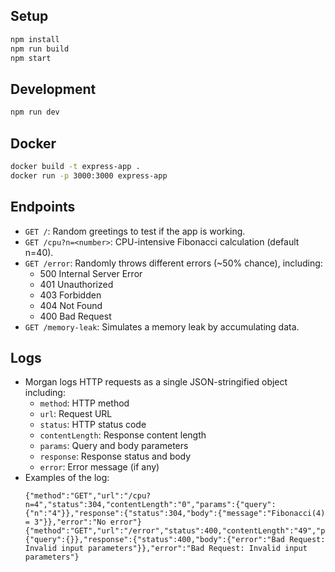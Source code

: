 
 ## Setup
 ```bash
 npm install
 npm run build
 npm start
 ```

 ## Development
 ```bash
 npm run dev
 ```

 ## Docker
 ```bash
 docker build -t express-app .
 docker run -p 3000:3000 express-app
 ```

 ## Endpoints
 - `GET /`: Random greetings to test if the app is working.
 - `GET /cpu?n=<number>`: CPU-intensive Fibonacci calculation (default n=40).
 - `GET /error`: Randomly throws different errors (~50% chance), including:
   - 500 Internal Server Error
   - 401 Unauthorized
   - 403 Forbidden
   - 404 Not Found
   - 400 Bad Request
 - `GET /memory-leak`: Simulates a memory leak by accumulating data.

 ## Logs
 - Morgan logs HTTP requests as a single JSON-stringified object including:
   - `method`: HTTP method
   - `url`: Request URL
   - `status`: HTTP status code
   - `contentLength`: Response content length
   - `params`: Query and body parameters
   - `response`: Response status and body
   - `error`: Error message (if any)
 - Examples of the log:
   ```
   {"method":"GET","url":"/cpu?n=4","status":304,"contentLength":"0","params":{"query":{"n":"4"}},"response":{"status":304,"body":{"message":"Fibonacci(4) = 3"}},"error":"No error"}
   {"method":"GET","url":"/error","status":400,"contentLength":"49","params":{"query":{}},"response":{"status":400,"body":{"error":"Bad Request: Invalid input parameters"}},"error":"Bad Request: Invalid input parameters"}
   ```

